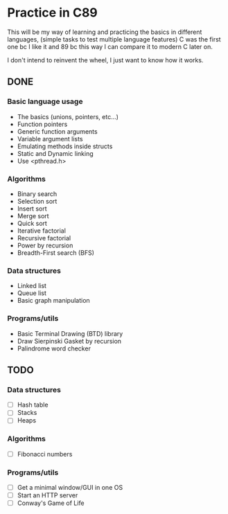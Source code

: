 # Practice in C89
This will be my way of learning and practicing the basics in 
different languages, (simple tasks to test multiple language 
features) C was the first one bc I like it and 89 bc this 
way I can compare it to modern C later on.

I don't intend to reinvent the wheel, I just want to know 
how it works.

## DONE
### Basic language usage
- The basics (unions, pointers, etc...)
- Function pointers
- Generic function arguments
- Variable argument lists 
- Emulating methods inside structs
- Static and Dynamic linking
- Use <pthread.h> 
### Algorithms
- Binary search
- Selection sort
- Insert sort
- Merge sort
- Quick sort
- Iterative factorial
- Recursive factorial
- Power by recursion
- Breadth-First search (BFS)
### Data structures
- Linked list
- Queue list
- Basic graph manipulation
### Programs/utils
- Basic Terminal Drawing (BTD) library 
- Draw Sierpinski Gasket by recursion
- Palindrome word checker

## TODO
### Data structures
- [ ] Hash table
- [ ] Stacks
- [ ] Heaps
### Algorithms
- [ ] Fibonacci numbers
### Programs/utils
- [ ] Get a minimal window/GUI in one OS
- [ ] Start an HTTP server
- [ ] Conway's Game of Life
